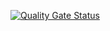 [![Quality Gate Status](https://sonarcloud.io/api/project_badges/measure?project=MirandaAriano_Parcial-ICS-2024&metric=alert_status)](https://sonarcloud.io/summary/new_code?id=MirandaAriano_Parcial-ICS-2024)
